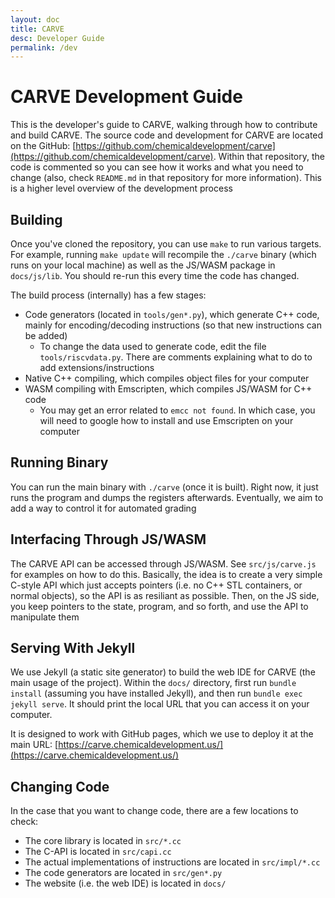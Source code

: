 ```yaml
---
layout: doc
title: CARVE
desc: Developer Guide
permalink: /dev
---
```


# CARVE Development Guide

This is the developer's guide to CARVE, walking through how to contribute and build CARVE. The source code and development for CARVE are located on the GitHub: [https://github.com/chemicaldevelopment/carve](https://github.com/chemicaldevelopment/carve). Within that repository, the code is commented so you can see how it works and what you need to change (also, check `README.md` in that repository for more information). This is a higher level overview of the development process

## Building

Once you've cloned the repository, you can use `make` to run various targets. For example, running `make update` will recompile the `./carve` binary (which runs on your local machine) as well as the JS/WASM package in `docs/js/lib`. You should re-run this every time the code has changed.

The build process (internally) has a few stages:

  * Code generators (located in `tools/gen*.py`), which generate C++ code, mainly for encoding/decoding instructions (so that new instructions can be added)
    * To change the data used to generate code, edit the file `tools/riscvdata.py`. There are comments explaining what to do to add extensions/instructions
  * Native C++ compiling, which compiles object files for your computer
  * WASM compiling with Emscripten, which compiles JS/WASM for C++ code
    * You may get an error related to `emcc not found`. In which case, you will need to google how to install and use Emscripten on your computer

## Running Binary

You can run the main binary with `./carve` (once it is built). Right now, it just runs the program and dumps the registers afterwards. Eventually, we aim to add a way to control it for automated grading

## Interfacing Through JS/WASM

The CARVE API can be accessed through JS/WASM. See `src/js/carve.js` for examples on how to do this. Basically, the idea is to create a very simple C-style API which just accepts pointers (i.e. no C++ STL containers, or normal objects), so the API is as resiliant as possible. Then, on the JS side, you keep pointers to the state, program, and so forth, and use the API to manipulate them


## Serving With Jekyll

We use Jekyll (a static site generator) to build the web IDE for CARVE (the main usage of the project). Within the `docs/` directory, first run `bundle install` (assuming you have installed Jekyll), and then run `bundle exec jekyll serve`. It should print the local URL that you can access it on your computer.

It is designed to work with GitHub pages, which we use to deploy it at the main URL: [https://carve.chemicaldevelopment.us/](https://carve.chemicaldevelopment.us/)

## Changing Code

In the case that you want to change code, there are a few locations to check:

  * The core library is located in `src/*.cc`
  * The C-API is located in `src/capi.cc`
  * The actual implementations of instructions are located in `src/impl/*.cc`
  * The code generators are located in `src/gen*.py`
  * The website (i.e. the web IDE) is located in `docs/`






